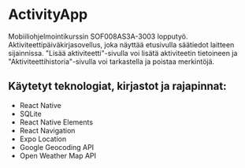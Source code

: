 # ActivityApp
Mobiiliohjelmointikurssin SOF008AS3A-3003 lopputyö. 
Aktiviteettipäiväkirjasovellus, joka näyttää etusivulla säätiedot laitteen sijainnissa. "Lisää aktiviteetti"-sivulla voi lisätä aktiviteetin tietoineen ja "Aktiviteettihistoria"-sivulla voi tarkastella ja poistaa merkintöjä.

## Käytetyt teknologiat, kirjastot ja rajapinnat:
- React Native
- SQLite
- React Native Elements
- React Navigation
- Expo Location
- Google Geocoding API
- Open Weather Map API
